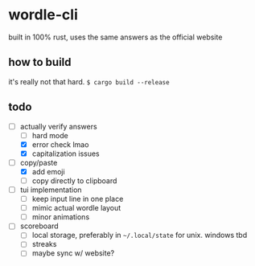 # wordle-cli

built in 100% rust, uses the same answers as the official website

## how to build
it's really not that hard.
`$ cargo build --release`

## todo
- [ ] actually verify answers
  - [ ] hard mode
  - [x] error check lmao
  - [x] capitalization issues
- [ ] copy/paste
  - [x] add emoji
  - [ ] copy directly to clipboard
- [ ] tui implementation
  - [ ] keep input line in one place
  - [ ] mimic actual wordle layout
  - [ ] minor animations
- [ ] scoreboard
  - [ ] local storage, preferably in `~/.local/state` for unix. windows tbd
  - [ ] streaks
  - [ ] maybe sync w/ website?
